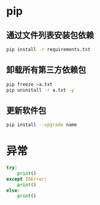 # pip

## 通过文件列表安装包依赖

```bash
pip install -r requirements.txt
```

## 卸载所有第三方依赖包

```bash
pip freeze >a.txt
pip uninstall -r a.txt -y
```

## 更新软件包

```bash
pip install --upgrade name
```

# 异常

```python
try:
    print()
except IOError:
    print()
else:
    print()
```
